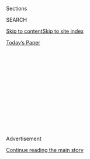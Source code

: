 <div id="app">

<div>

<div>

<div>

<div class="NYTAppHideMasthead css-1q2w90k e1suatyy0">

<div class="section css-ui9rw0 e1suatyy2">

<div class="css-eph4ug er09x8g0">

<div class="css-6n7j50">

</div>

<span class="css-1dv1kvn">Sections</span>

<div class="css-10488qs">

<span class="css-1dv1kvn">SEARCH</span>

</div>

[Skip to content](#site-content)[Skip to site index](#site-index)

</div>

<div class="css-10698na e1huz5gh0">

</div>

</div>

<div id="masthead-bar-one" class="section hasLinks css-15hmgas e1csuq9d3">

<div class="css-uqyvli e1csuq9d0">

</div>

<div class="css-1uqjmks e1csuq9d1">

</div>

<div class="css-9e9ivx">

[](https://myaccount.nytimes.com/auth/login?response_type=cookie&client_id=vi)

</div>

<div class="css-1bvtpon e1csuq9d2">

[Today’s Paper](https://www.nytimes.com/section/todayspaper)

</div>

</div>

</div>

</div>

<div data-aria-hidden="false">

<div id="site-content" role="main">

<div>

<div class="css-1aor85t" style="opacity:0.000000001;z-index:-1;visibility:hidden">

<div class="css-1hqnpie">

<div class="css-epjblv">

<span class="css-17xtcya">[Opinion](/section/opinion)</span><span class="css-x15j1o">|</span><span class="css-fwqvlz">It’s
Hard to Study if You’re Hungry</span>

</div>

<div class="css-k008qs">

<div class="css-1iwv8en">

<span class="css-18z7m18"></span>

<div>

</div>

</div>

<span class="css-1n6z4y">https://nyti.ms/2EHNHB3</span>

<div class="css-1705lsu">

<div class="css-4xjgmj">

<div class="css-4skfbu" role="toolbar" data-aria-label="Social Media Share buttons, Save button, and Comments Panel with current comment count" data-testid="share-tools">

  - 
  - 
  - 
  - 
    
    <div class="css-6n7j50">
    
    </div>

  - 

</div>

</div>

</div>

</div>

</div>

</div>

<div id="NYT_TOP_BANNER_REGION" class="css-13pd83m">

</div>

<div id="top-wrapper" class="css-1sy8kpn">

<div id="top-slug" class="css-l9onyx">

Advertisement

</div>

[Continue reading the main story](#after-top)

<div class="ad top-wrapper" style="text-align:center;height:100%;display:block;min-height:250px">

<div id="top" class="place-ad" data-position="top" data-size-key="top">

</div>

</div>

<div id="after-top">

</div>

</div>

<div id="sponsor-wrapper" class="css-1hyfx7x">

<div id="sponsor-slug" class="css-19vbshk">

Supported by

</div>

[Continue reading the main story](#after-sponsor)

<div id="sponsor" class="ad sponsor-wrapper" style="text-align:center;height:100%;display:block">

</div>

<div id="after-sponsor">

</div>

</div>

<div class="css-v5btjw etb61u70">

<div class="css-v05ibm etb61u71">

[Opinion](/section/opinion)

</div>

</div>

[On Campus](/column/on-campus "On Campus")

<div class="css-1vkm6nb ehdk2mb0">

# It’s Hard to Study if You’re Hungry

</div>

<div class="css-xt80pu e12qa4dv0">

<div class="css-18e8msd">

<div class="css-vp77d3 epjyd6m0">

<div class="css-1baulvz">

By <span class="css-1baulvz last-byline" itemprop="name">Sara
Goldrick-Rab</span>

</div>

</div>

  - Jan. 14, 2018

  - 
    
    <div class="css-4xjgmj">
    
    <div class="css-d8bdto" role="toolbar" data-aria-label="Social Media Share buttons, Save button, and Comments Panel with current comment count" data-testid="share-tools">
    
      - 
      - 
      - 
      - 
        
        <div class="css-6n7j50">
        
        </div>
    
      - 
    
    </div>
    
    </div>

</div>

</div>

<div class="css-79elbk" data-testid="photoviewer-wrapper">

<div class="css-z3e15g" data-testid="photoviewer-wrapper-hidden">

</div>

<div class="css-1a48zt4 ehw59r15" data-testid="photoviewer-children">

![<span class="css-cnj6d5 e1z0qqy90" itemprop="copyrightHolder"><span class="css-1ly73wi e1tej78p0">Credit...</span><span><span>Minju
Sun</span></span></span>](https://static01.nyt.com/images/2018/01/15/opinion/15oncampus-goldrick/15oncampus-goldrick-articleLarge.jpg?quality=75&auto=webp&disable=upscale)

</div>

</div>

<div class="section meteredContent css-1r7ky0e" name="articleBody" itemprop="articleBody">

<div class="css-1fanzo5 StoryBodyCompanionColumn">

<div class="css-53u6y8">

Last fall, students at two of the nation’s premier historically black
colleges, Spelman and Morehouse, [went on a hunger
strike](https://www.bustle.com/p/spelman-morehouse-students-are-going-on-hunger-strike-to-protest-food-insecurity-on-college-campuses-3242622).
They weren’t protesting policymakers in Washington. They were pressuring
their schools to allow students to donate unused meal plan vouchers to
those on campus who needed them.

These students recognized a real problem, one that plagues all sorts of
colleges and universities, especially the community colleges and state
schools that most Americans attend.

An estimated half of all college students [struggle with food
insecurity](http://journals.sagepub.com/doi/abs/10.3102/0013189X17741303?ai=1gvoi&mi=3ricys&af=R),
even at elite flagship universities like the [University of
California](https://alumni.berkeley.edu/california-magazine/just-in/2016-05-11/hunger-uc-berkeley-sizeable-share-students-are-financially),
Berkeley, and selective private schools like [Northwestern
University](http://www.swipehunger.org/northwestern). Former foster
youth, L.G.B.T. students and students of color are at [substantially
increased
risk](http://www.ucop.edu/global-food-initiative/_files/food-housing-security.pdf).
Food insecurity is [strongly
linked](http://www.tandfonline.com/doi/full/10.1080/00091383.2016.1121081?scroll=top&needAccess=true&)
to lower graduation rates.

The new economics of college led us into this mess. The cost of higher
education is at [an all-time
high](http://time.com/money/4543839/college-costs-record-2016/), which
is in sharp contrast to the declining income and wealth of most American
families. And while a college degree is no guarantee of employment, it
still greatly [increases the odds of a middle-class
life](https://cew.georgetown.edu/cew-reports/americas-divided-recovery/).
It makes sense that students work hard to go to college to achieve
stability, and it is tragic that many fail to complete degrees because
they cannot escape poverty long enough to focus on their studies.

</div>

</div>

<div class="css-1fanzo5 StoryBodyCompanionColumn">

<div class="css-53u6y8">

As a researcher who studies how college students live, I hear frequently
from people who say that struggling a bit to get through college is fine
— in fact, it’s better than fine because it teaches you to work hard for
what you want. After all, they had side jobs in college; they ate Ramen
noodles. That’s just how it goes.

But what is happening today is very different. For decades, many
students survived on little to afford college. But over time, the
situation worsened to the point where now, hunger and homelessness
routinely undermine students’ very ability to learn. Even though a far
greater percentage of [college students qualify for financial
aid](https://nces.ed.gov/fastfacts/display.asp?id=31) than in the past,
colleges and states have [fewer dollars per
student](https://www.cbpp.org/research/state-budget-and-tax/a-lost-decade-in-higher-education-funding)
to allocate to them.

Students can’t trust in a government safety net, either. It used to be
the case that relatively few low-income women with children attended
college, but those who did could receive welfare while in school. Today,
[one in four college students have a
child,](https://iwpr.org/publications/4-8-million-college-students-are-raising-children/)
and yet most of these parents can’t get aid (or affordable child care)
because of federal work requirements that require them to work 20 to 30
hours a week to get cash assistance.

Food stamps have onerous requirements, too. Students without children
who qualify for food stamps [often cannot receive
them](https://www.fns.usda.gov/snap/facts-about-snap) without working 20
hours a week on top of going to school. While that might sound easy, it
isn’t — students are competing in a difficult job market for part-time,
low-wage jobs. They are at a disadvantage because they lack flexibility
and, often, experience. And through all of this, the [value of the real
minimum
wage](https://www.washingtonpost.com/news/wonk/wp/2017/12/29/the-u-s-has-one-of-the-stingiest-minimum-wage-policies-of-any-wealthy-nation/)
continues to decline. No wonder so many children are growing up in
poverty.

</div>

</div>

<div class="css-1fanzo5 StoryBodyCompanionColumn">

<div class="css-53u6y8">

In New York, where a forthcoming study by researchers at the City
University of New York reports that 30 percent of community college
students and 22 percent of four-year college students are food insecure,
Gov. Andrew M. Cuomo recently proposed that every public college open a
free campus food pantry. This is a modest but welcome step, since even
mere acknowledgment of the problem among top policymakers is rare.

The [first federal
briefing](https://partnersforourchildren.org/blog/poc-co-sponsors-federal-briefing-about-food-insecurity-college-campuses)
on college food insecurity took place just last month, and Gov. Jerry
Brown of California is the only state leader to put substantial funding
toward the problem, with a $7.5 million investment.

But while quick fixes are useful for the students who need food now,
they are not long-term, preventive solutions. Charitable donations of
cans of food and cartons of milk must be supplemented with changes to
how food is distributed and priced on campus, and access to the SNAP
food stamp program should be broadened for students.

Colleges themselves have a responsibility to do better, and they can
take a cue from their students. The hunger strikers at Spelman and
Morehouse were part of a growing coalition of youth who have joined
[Swipe Out Hunger](http://www.swipehunger.org/), a nonprofit that
advocates donating unused meal credits. Spelman and Morehouse both
agreed to allocate [14,000 free meals per
year](https://thegrio.com/2017/11/11/morehouse-spelman-students-hunger-strike-ends-free-meals-campus/)
to students in need. Bunker Hill Community College in Boston is one of
several schools that now distribute meal vouchers, and Houston Community
College is [providing grocery
scholarships](http://wihopelab.com/publications/Addressing-Basic-Needs-Security-in-Higher-Education.pdf).

Fundamentally, financial aid must be reformed to address the [real
price](https://tcf.org/content/report/the-real-price-of-college/) of
college, which cannot be calculated without factoring in food and
shelter. Living expenses are educational expenses.

After all, it’s impossible to learn when you’re starving.

</div>

</div>

</div>

<div>

</div>

<div>

</div>

<div>

</div>

<div>

<div id="bottom-wrapper" class="css-1ede5it">

<div id="bottom-slug" class="css-l9onyx">

Advertisement

</div>

[Continue reading the main story](#after-bottom)

<div id="bottom" class="ad bottom-wrapper" style="text-align:center;height:100%;display:block;min-height:90px">

</div>

<div id="after-bottom">

</div>

</div>

</div>

</div>

</div>

## Site Index

<div>

</div>

## Site Information Navigation

  - [© <span>2020</span> <span>The New York Times
    Company</span>](https://help.nytimes.com/hc/en-us/articles/115014792127-Copyright-notice)

<!-- end list -->

  - [NYTCo](https://www.nytco.com/)
  - [Contact
    Us](https://help.nytimes.com/hc/en-us/articles/115015385887-Contact-Us)
  - [Work with us](https://www.nytco.com/careers/)
  - [Advertise](https://nytmediakit.com/)
  - [T Brand Studio](http://www.tbrandstudio.com/)
  - [Your Ad
    Choices](https://www.nytimes.com/privacy/cookie-policy#how-do-i-manage-trackers)
  - [Privacy](https://www.nytimes.com/privacy)
  - [Terms of
    Service](https://help.nytimes.com/hc/en-us/articles/115014893428-Terms-of-service)
  - [Terms of
    Sale](https://help.nytimes.com/hc/en-us/articles/115014893968-Terms-of-sale)
  - [Site Map](https://spiderbites.nytimes.com)
  - [Help](https://help.nytimes.com/hc/en-us)
  - [Subscriptions](https://www.nytimes.com/subscription?campaignId=37WXW)

</div>

</div>

</div>

</div>
